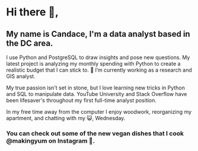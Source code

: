 # Hi there 👋, 

## My name is Candace, I'm a data analyst based in the DC area. 
I use Python and PostgreSQL to draw insights and pose new questions. 
My latest project is analyzing my monthly spending with Python to create a realistic budget that I can stick to.
🌱 I’m currently working as a research and GIS analyst.

My true passion isn't set in stone, but I love learning new tricks in Python and SQL to manipulate data. YouTube University and Stack Overflow have been lifesaver's throughout my first full-time analyst position.

In my free time away from the computer I enjoy woodwork, reorganizing my apartment, and chatting with my :smiley_cat:, Wednesday.

### You can check out some of the new vegan dishes that I cook @makingyum on Instagram :avocado:. 

<!--Icons-->
[2]: https://www.linkedin.com/in/candaceavbailey/
<!--
**candaceavbailey/candaceavbailey** is a ✨ _special_ ✨ repository because its `README.md` (this file) appears on your GitHub profile.

Here are some ideas to get you started:

- 🔭 I’m currently working on ...
- 🌱 I’m currently learning ...
- 👯 I’m looking to collaborate on ...
- 🤔 I’m looking for help with ...
- 💬 Ask me about ...
- 📫 How to reach me: ...
- 😄 Pronouns: ...
- ⚡ Fun fact: ...
-->
